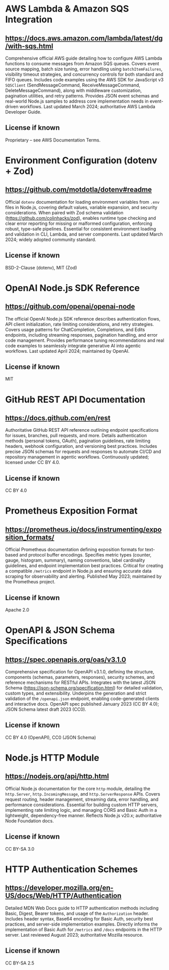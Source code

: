# AWS Lambda & Amazon SQS Integration
## https://docs.aws.amazon.com/lambda/latest/dg/with-sqs.html
Comprehensive official AWS guide detailing how to configure AWS Lambda functions to consume messages from Amazon SQS queues. Covers event source mapping, batch size tuning, error handling using `batchItemFailures`, visibility timeout strategies, and concurrency controls for both standard and FIFO queues. Includes code examples using the AWS SDK for JavaScript v3 `SQSClient` (SendMessageCommand, ReceiveMessageCommand, DeleteMessageCommand), along with middleware customization, pagination utilities, and retry patterns. Provides JSON event schemas and real-world Node.js samples to address core implementation needs in event-driven workflows. Last updated March 2024; authoritative AWS Lambda Developer Guide.
## License if known
Proprietary – see AWS Documentation Terms.

# Environment Configuration (dotenv + Zod)
## https://github.com/motdotla/dotenv#readme
Official `dotenv` documentation for loading environment variables from `.env` files in Node.js, covering default values, variable expansion, and security considerations. When paired with Zod schema validation (https://github.com/colinhacks/zod), enables runtime type checking and clear error reporting for missing or malformed configuration, enforcing robust, type-safe pipelines. Essential for consistent environment loading and validation in CLI, Lambda, and server components. Last updated March 2024; widely adopted community standard.
## License if known
BSD-2-Clause (dotenv), MIT (Zod)

# OpenAI Node.js SDK Reference
## https://github.com/openai/openai-node
The official OpenAI Node.js SDK reference describes authentication flows, API client initialization, rate limiting considerations, and retry strategies. Covers usage patterns for ChatCompletion, Completions, and Edits endpoints, including streaming responses, pagination handling, and error code management. Provides performance tuning recommendations and real code examples to seamlessly integrate generative AI into agentic workflows. Last updated April 2024; maintained by OpenAI.
## License if known
MIT

# GitHub REST API Documentation
## https://docs.github.com/en/rest
Authoritative GitHub REST API reference outlining endpoint specifications for issues, branches, pull requests, and more. Details authentication methods (personal tokens, OAuth), pagination guidelines, rate limiting headers, webhook configuration, and versioning best practices. Includes precise JSON schemas for requests and responses to automate CI/CD and repository management in agentic workflows. Continuously updated; licensed under CC BY 4.0.
## License if known
CC BY 4.0

# Prometheus Exposition Format
## https://prometheus.io/docs/instrumenting/exposition_formats/
Official Prometheus documentation defining exposition formats for text-based and protocol buffer encodings. Specifies metric types (counter, gauge, histogram, summary), naming conventions, label cardinality guidelines, and endpoint implementation best practices. Critical for creating a compatible `/metrics` endpoint in Node.js and ensuring accurate data scraping for observability and alerting. Published May 2023; maintained by the Prometheus project.
## License if known
Apache 2.0

# OpenAPI & JSON Schema Specifications
## https://spec.openapis.org/oas/v3.1.0
Comprehensive specification for OpenAPI v3.1.0, defining the structure, components (schemas, parameters, responses), security schemes, and reference mechanisms for RESTful APIs. Integrates with the latest JSON Schema (https://json-schema.org/specification.html) for detailed validation, custom types, and extensibility. Underpins the generation and strict validation of the `/openapi.json` endpoint, enabling code-generated clients and interactive docs. OpenAPI spec published January 2023 (CC BY 4.0); JSON Schema latest draft 2023 (CC0).
## License if known
CC BY 4.0 (OpenAPI), CC0 (JSON Schema)

# Node.js HTTP Module
## https://nodejs.org/api/http.html
Official Node.js documentation for the core `http` module, detailing the `http.Server`, `http.IncomingMessage`, and `http.ServerResponse` APIs. Covers request routing, header management, streaming data, error handling, and performance considerations. Essential for building custom HTTP servers, implementing rate limiting logic, and managing CORS and Basic Auth in a lightweight, dependency-free manner. Reflects Node.js v20.x; authoritative Node Foundation docs.
## License if known
CC BY-SA 3.0

# HTTP Authentication Schemes
## https://developer.mozilla.org/en-US/docs/Web/HTTP/Authentication
Detailed MDN Web Docs guide to HTTP authentication methods including Basic, Digest, Bearer tokens, and usage of the `Authorization` header. Includes header syntax, Base64 encoding for Basic Auth, security best practices, and server-side implementation examples. Directly informs the implementation of Basic Auth for `/metrics` and `/docs` endpoints in the HTTP server. Last reviewed August 2023; authoritative Mozilla resource.
## License if known
CC BY-SA 2.5